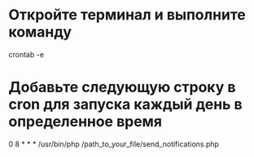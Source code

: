 # Откройте терминал и выполните команду
crontab -e

# Добавьте следующую строку в cron для запуска каждый день в определенное время
0 8 * * * /usr/bin/php /path_to_your_file/send_notifications.php
